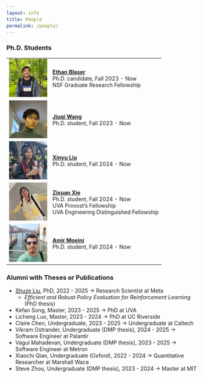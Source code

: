 ```yaml
---
layout: info
title: People 
permalink: /people/
---
```


### Ph.D. Students
<table class="phd_students">
  <tbody>
    <!-- <tr>
      <td> <img class="image" src="/assets/img/people/shuze.jpg"  width="100"/>
      </td>
      <td>
        <p>
          <a target="_blank" rel="noopener noreferrer" href="https://shuzeliu.com/"><b> Shuze Liu </b> </a>
          <br> Ph.D. candidate, Fall 2022 - Now
        </p>
      </td>
    </tr>  -->
    <tr>
      <td> <img class="image" src="/assets/img/people/ethan.jpg"  width="100"/>
      </td>
      <td>
        <p>
          <a target="_blank" rel="noopener noreferrer" href="https://blaserethan.github.io/"> <b> Ethan Blaser </b> </a>
          <br> Ph.D. candidate, Fall 2023 - Now
          <br> NSF Graduate Research Fellowship
        </p>
      </td>
    </tr>
    <tr>
      <td> <img class="image" src="/assets/img/people/jiuqi.jpg"  width="100"/>
      </td>
      <td>
        <p>
          <a target="_blank" rel="noopener noreferrer" href="https://leonardowjq.github.io/"> <b> Jiuqi Wang </b> </a>
          <br> Ph.D. student, Fall 2023 - Now
        </p>
      </td>
    </tr>
    <tr>
      <td> <img class="image" src="/assets/img/people/xinyu.jpeg"  width="100"/>
      </td>
      <td>
        <p>
          <a target="_blank" rel="noopener noreferrer" href="https://saodimao20.github.io/"> <b> Xinyu Liu </b> </a>
          <br> Ph.D. student, Fall 2024 - Now
        </p>
      </td>
    </tr>
    <tr>
      <td> <img class="image" src="/assets/img/people/zixuan.jpeg"  width="100"/>
      </td>
      <td>
        <p>
          <a target="_blank" rel="noopener noreferrer" href="https://wennyxie.github.io/"> <b> Zixuan Xie </b> </a>
          <br> Ph.D. student, Fall 2024 - Now
          <br> UVA Provost’s Fellowship
          <br> UVA Engineering Distinguished Fellowship
        </p>
      </td>
    </tr>
    <tr>
      <td> <img class="image" src="/assets/img/people/amir.jpg"  width="100"/>
      </td>
      <td>
        <p>
          <a target="_blank" rel="noopener noreferrer" href="https://moeiniamir.github.io"> <b> Amir Moeini </b> </a>
          <br> Ph.D. student, Fall 2024 - Now
        </p>
      </td>
    </tr>
  </tbody>
</table>

### Alumni with Theses or Publications
* [Shuze Liu](https://shuzeliu.com/), PhD, 2022 - 2025 &rarr; Research Scientist at Meta 
    - *Efficient and Robust Policy Evaluation for Reinforcement Learning* (PhD thesis)
* Kefan Song, Master, 2023 - 2025 &rarr; PhD at UVA
    <!-- - *Group Fairness in Reinforcement Learning and Large Language Models* (Master thesis) -->
* Licheng Luo, Master, 2023 - 2024 &rarr; PhD at UC Riverside
    <!-- - *Policy Optimization in Robust Markov Decision Processes with Transition Gradient Theorem* (Master thesis) -->
* Claire Chen, Undergraduate, 2023 - 2025 &rarr; Undergraduate at Caltech
* Vikram Ostrander, Undergraduate (DMP thesis), 2024 - 2025 &rarr; Software Engineer at Palantir
* Vagul Mahadevan, Undergraduate (DMP thesis), 2023 - 2025 &rarr; Software Engineer at Metron
* Xiaochi Qian, Undergraduate (Oxford), 2022 - 2024 &rarr; Quantitative Researcher at Marshall Wace
    <!-- - *Almost Sure Convergence Rates and Concentration of Stochastic Approximation and Reinforcement Learning with Markovian Noise* -->
    <!-- - *Revisiting a Design Choice in Gradient Temporal Difference Learning* (ICLR 2025) -->
* Steve Zhou, Undergraduate (DMP thesis), 2023 - 2024 &rarr; Master at MIT
    <!-- - *Stock Trading with Reinforcement Learning: Average Reward Agent and Alpha Preservation* (DMP thesis) -->

